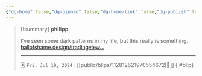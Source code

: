 ```yaml
---
{"dg-home":false,"dg-pinned":false,"dg-home-link":false,"dg-publish":true,"type":"blip","disabled rules":["yaml-title","yaml-title-alias","file-name-heading"],"title":"philipp on mastodon @ 2024-07-19","created-date":"2024-07-19T10:13:22","id":112812621970554670,"updated-date":"2025-05-02T08:50:44","dg-path":"blips/112812621970554672.md","permalink":"/blips/112812621970554672/","dgPassFrontmatter":true}
---
```


> [!summary] **philipp**:
>
> I've seen some dark patterns in my life, but this really is something. [hallofshame.design/tradingview…](https://hallofshame.design/tradingview-emotional-subscription-cancellation/)
> - - -
>
> 🗓️ `Fri, Jul 19, 2024` · [[public/blips/112812621970554672\|🔗]]
{ #blip}


